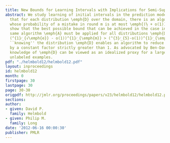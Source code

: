 ```yaml
---
title: New Bounds for Learning Intervals with Implications for Semi-Supervised Learning
abstract: We study learning of initial intervals in the prediction model. We show
  that for each distribution \emph{D} over the domain, there is an algorithm \emph{A_{D}},
  whose probability of a mistake in round m is at most \emph{(½ + o(1))/m}. We also
  show that the best possible bound that can be achieved in the case in which the
  same algorithm \emph{A} must be applied for all distributions \emph{D} is at least
  (^{1}⁄_{√\emph{e}} - o(1))^{1}⁄_{\emph{m}} > (^{3}⁄_{5}-o(1))^{1}⁄_{\emph{m}}. Informally,
  ``knowing'' the distribution \emph{D} enables an algorithm to reduce its error rate
  by a constant factor strictly greater than 1. As advocated by Ben-David et al. (2008),
  knowledge of \emph{D} can be viewed as an idealized proxy for a large number of
  unlabeled examples.
pdf: "./helmbold12/helmbold12.pdf"
layout: inproceedings
id: helmbold12
month: 0
firstpage: 30
lastpage: 30
page: 30-30
origpdf: http://jmlr.org/proceedings/papers/v23/helmbold12/helmbold12.pdf
sections: 
author:
- given: David P.
  family: Helmbold
- given: Philip M.
  family: Long
date: '2012-06-16 00:00:30'
publisher: PMLR
---
```


